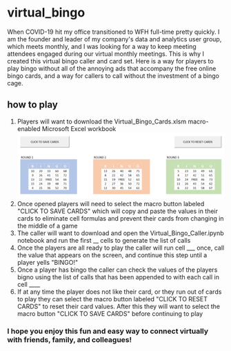 # virtual_bingo

When COVID-19 hit my office transitioned to WFH full-time pretty quickly. I am the founder and leader of my company's data and analytics user group, which meets monthly, and I was looking for a way to keep meeting attendees engaged during our virtual monthly meetings. This is why I created this virtual bingo caller and card set. Here is a way for players to play bingo without all of the annoying ads that accompany the free online bingo cards, and a way for callers to call without the investment of a bingo cage.

## how to play

1. Players will want to download the Virtual_Bingo_Cards.xlsm macro-enabled Microsoft Excel workbook
![bingo card screenshot](bingo_card_screenshot.png)
2. Once opened players will need to select the macro button labeled "CLICK TO SAVE CARDS" which will copy and paste the values in their cards to eliminate cell formulas and prevent their cards from changing in the middle of a game
3. The caller will want to download and open the Virtual_Bingo_Caller.ipynb notebook and run the first __ cells to generate the list of calls
4. Once the players are all ready to play the caller will run cell ___ once, call the value that appears on the screen, and continue this step until a player yells "BINGO!"
5. Once a player has bingo the caller can check the values of the players bigno using the list of calls that has been appended to with each call in cell ____
6. If at any time the player does not like their card, or they run out of cards to play they can select the macro button labeled "CLICK TO RESET CARDS" to reset their card values. After this they will want to select the macro button "CLICK TO SAVE CARDS" before continuing to play

### I hope you enjoy this fun and easy way to connect virtually with friends, family, and colleagues!
